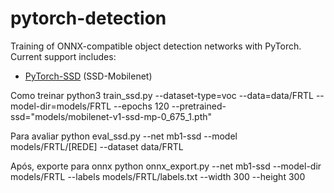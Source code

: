 # pytorch-detection
Training of ONNX-compatible object detection networks with PyTorch.  Current support includes:

* [PyTorch-SSD](https://github.com/dusty-nv/pytorch-ssd) (SSD-Mobilenet)

Como treinar
python3 train_ssd.py --dataset-type=voc --data=data/FRTL --model-dir=models/FRTL --epochs 120 --pretrained-ssd="models/mobilenet-v1-ssd-mp-0_675_1.pth"

Para avaliar
python eval_ssd.py --net mb1-ssd --model models/FRTL/[REDE] --dataset data/FRTL

Após, exporte para onnx
python onnx_export.py   --net mb1-ssd   --model-dir models/FRTL   --labels models/FRTL/labels.txt   --width 300   --height 300

